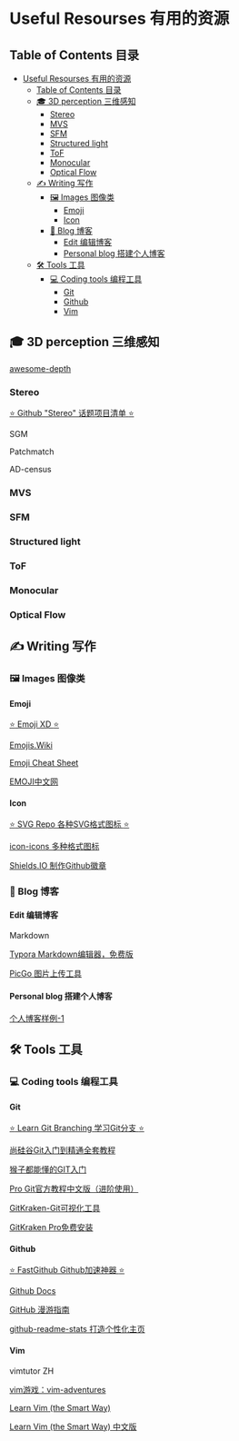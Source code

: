 # Useful Resourses 有用的资源

## Table of Contents 目录

- [Useful Resourses 有用的资源](#useful-resourses-有用的资源)
  - [Table of Contents 目录](#table-of-contents-目录)
  - [:mortar_board: 3D perception 三维感知](#mortar_board-3d-perception-三维感知)
    - [Stereo](#stereo)
    - [MVS](#mvs)
    - [SFM](#sfm)
    - [Structured light](#structured-light)
    - [ToF](#tof)
    - [Monocular](#monocular)
    - [Optical Flow](#optical-flow)
  - [:writing_hand: Writing 写作](#writing_hand-writing-写作)
    - [:framed_picture: Images 图像类](#framed_picture-images-图像类)
      - [Emoji](#emoji)
      - [Icon](#icon)
    - [:memo: Blog 博客](#memo-blog-博客)
      - [Edit 编辑博客](#edit-编辑博客)
      - [Personal blog 搭建个人博客](#personal-blog-搭建个人博客)
  - [:hammer_and_wrench: Tools 工具](#hammer_and_wrench-tools-工具)
    - [:computer: Coding tools 编程工具](#computer-coding-tools-编程工具)
      - [Git](#git)
      - [Github](#github)
      - [Vim](#vim)

## :mortar_board: 3D perception 三维感知

[awesome-depth](https://github.com/scott89/awesome-depth)

### Stereo

[:star: Github "Stereo" 话题项目清单 :star:](https://github.com/topics/stereo)

SGM

Patchmatch

AD-census



### MVS





### SFM





### Structured light





### ToF



### Monocular



### Optical Flow



## :writing_hand: Writing 写作

### :framed_picture: Images 图像类

#### Emoji

[:star: Emoji XD :star:](https://emojixd.com/)

[Emojis.Wiki](https://emojis.wiki/)

[Emoji Cheat Sheet](https://www.webfx.com/tools/emoji-cheat-sheet/)

[EMOJI中文网](https://www.emojiall.com/zh-hans)

#### Icon

[:star: SVG Repo 各种SVG格式图标 :star:](https://www.svgrepo.com/)

[icon-icons 多种格式图标](https://icon-icons.com/)

[Shields.IO 制作Github徽章](https://shields.io/)



### :memo: Blog 博客

#### Edit 编辑博客

Markdown

[Typora Markdown编辑器，免费版](https://pan.baidu.com/s/1IDUOkDnLJA4YfjlN0l2cZQ?pwd=1111)

[PicGo 图片上传工具](https://github.com/Molunerfinn/PicGo)

#### Personal blog 搭建个人博客

[个人博客样例-1](https://github.com/Gaohaoyang/gaohaoyang.github.io)



## :hammer_and_wrench: Tools 工具

### :computer: Coding tools 编程工具

#### Git

[:star: Learn Git Branching 学习Git分支 :star:](https://learngitbranching.js.org/?locale=zh_CN)

[尚硅谷Git入门到精通全套教程](https://www.bilibili.com/video/BV1vy4y1s7k6)

[猴子都能懂的GIT入门](https://backlog.com/git-tutorial/cn/intro/intro1_1.html)

[Pro Git官方教程中文版（进阶使用）](https://git-scm.com/book/zh/v2)

[GitKraken-Git可视化工具](https://www.gitkraken.com/)

[GitKraken Pro免费安装](http://t.csdn.cn/5GC9L)



#### Github

[:star: FastGithub Github加速神器 :star:](https://github.com/dotnetcore/FastGithub)

[Github Docs](https://docs.github.com/cn/get-started)

[GitHub 漫游指南](https://github.phodal.com/)

[github-readme-stats 打造个性化主页](https://github.com/anuraghazra/github-readme-stats)



#### Vim

vimtutor ZH

[vim游戏：vim-adventures](https://vim-adventures.com/)

[Learn Vim (the Smart Way)](https://github.com/iggredible/Learn-Vim)

[Learn Vim (the Smart Way) 中文版](https://github.com/wsdjeg/Learn-Vim_zh_cn)



